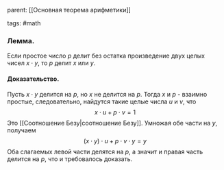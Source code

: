 parent: [[Основная теорема арифметики]]

tags: #math

### Лемма.

Если простое число $p$ делит без остатка произведение двух целых чисел $x\cdot y$, то $p$ делит $x$ или $y$.

#### Доказательство.

Пусть $x\cdot y$ делится на $p$, но $x$ не делится на $p$. Тогда $x$ и $p$ - взаимно простые, следовательно, найдутся такие целые числа $u$ и $v$, что $$x\cdot u+p\cdot v=1$$Это [[Соотношение Безу|соотношение Безу]]. Умножая обе части на $y$, получаем $$(x\cdot y)\cdot u+p\cdot v\cdot y=y$$Оба слагаемых левой части делятся на $p$, а значит и правая часть делится на $p$, что и требовалось доказать.